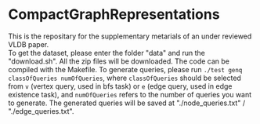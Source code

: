 # CompactGraphRepresentations
This is the repositary for the supplementary metarials of an under reviewed VLDB paper.  
To get the dataset, please enter the folder "data" and run the "download.sh". All the zip files will be downloaded.
The code can be compiled with the Makefile.
To generate queries, please run `./test genq classOfQueries numOfQueries`, where `classOfQueries` should be selected from `v` (vertex query, used in bfs task) or `e` (edge query, used in edge existence task), and `numOfQueries` refers to the number of queries you want to generate. The generated queries will be saved at "./node_queries.txt" / "./edge_queries.txt".
